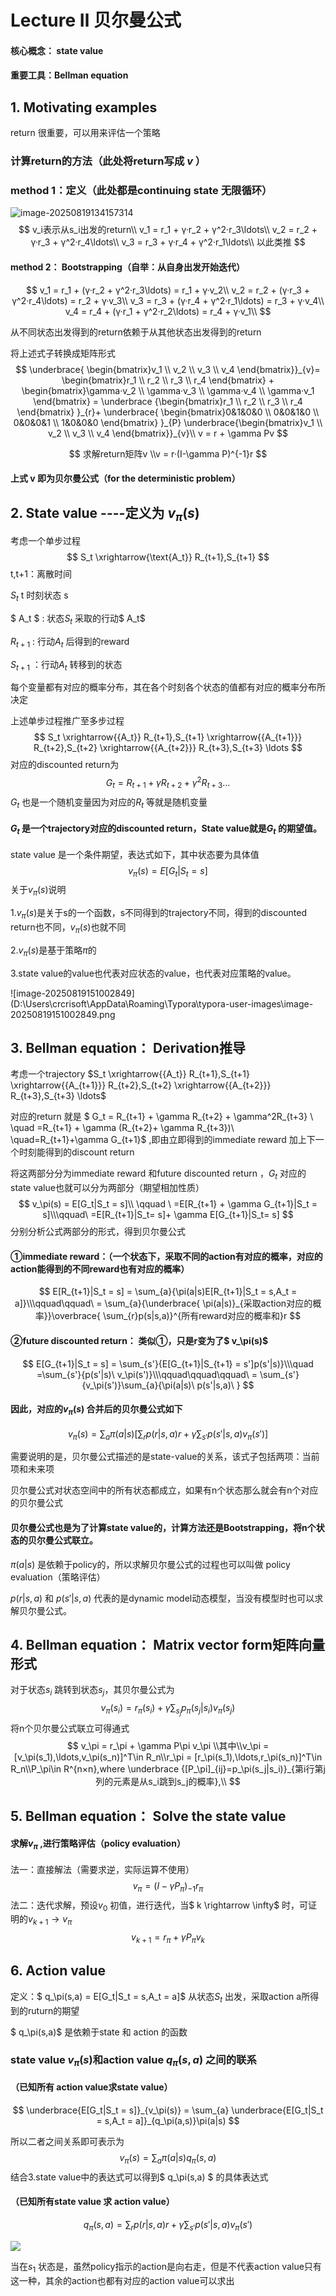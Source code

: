 # Lecture Ⅱ   贝尔曼公式

#### 核心概念： state value

#### 重要工具：Bellman equation

## 1. Motivating examples

return 很重要，可以用来评估一个策略

### 计算return的方法（此处将return写成  *v*  ）

### method 1：定义（此处都是continuing state 无限循环）

![image-20250819134157314](D:\Users\crcrisoft\AppData\Roaming\Typora\typora-user-images\image-20250819134157314.png)
$$
v_i表示从s_i出发的return\\
v_1 = r_1 + γ·r_2 + γ^2·r_3\ldots\\
v_2 = r_2 + γ·r_3 + γ^2·r_4\ldots\\
v_3 = r_3 + γ·r_4 + γ^2·r_1\ldots\\
以此类推
$$

#### method 2： Bootstrapping（自举：从自身出发开始迭代）

$$
v_1 = r_1 + (γ·r_2 + γ^2·r_3\ldots) = r_1 + γ·v_2\\
v_2 = r_2 + (γ·r_3 + γ^2·r_4\ldots) = r_2 + γ·v_3\\
v_3 = r_3 + (γ·r_4 + γ^2·r_1\ldots) = r_3 + γ·v_4\\
v_4 = r_4 + (γ·r_1 + γ^2·r_2\ldots) = r_4 + γ·v_1\\
$$

从不同状态出发得到的return依赖于从其他状态出发得到的return

将上述式子转换成矩阵形式
$$
\underbrace{ \begin{bmatrix}v_1 \\ v_2 \\ v_3 \\ v_4 \end{bmatrix}}_{v}= \begin{bmatrix}r_1 \\ r_2 \\ r_3 \\ r_4 \end{bmatrix} + \begin{bmatrix}\gamma·v_2 \\ \gamma·v_3 \\ \gamma·v_4 \\ \gamma·v_1 \end{bmatrix} = 
\underbrace {\begin{bmatrix}r_1 \\ r_2 \\ r_3 \\ r_4 \end{bmatrix} }_{r}+ \underbrace{ \begin{bmatrix}0&1&0&0 \\ 0&0&1&0 \\ 0&0&0&1 \\ 1&0&0&0 \end{bmatrix} }_{P} \underbrace{\begin{bmatrix}v_1 \\ v_2 \\ v_3 \\ v_4 \end{bmatrix}}_{v}\\
v = r + \gamma Pv
$$

$$
求解return矩阵v
\\v = r·(I-\gamma P)^{-1}r
$$

#### 上式 v 即为贝尔曼公式（for the deterministic problem）

## 2. State value ----定义为 $v_\pi(s)$

考虑一个单步过程
$$
S_t \xrightarrow{\text{A_t}} R_{t+1},S_{t+1}
$$
t,t+1：离散时间

$S_t$ t 时刻状态 s

$ A_t $ : 状态$S_t$ 采取的行动$ A_t$

$R_{t+1}$ : 行动$A_t$ 后得到的reward

$S_{t+1}$  ：行动$A_t$ 转移到的状态

每个变量都有对应的概率分布，其在各个时刻各个状态的值都有对应的概率分布所决定

上述单步过程推广至多步过程
$$
S_t \xrightarrow{{A_t}} R_{t+1},S_{t+1} \xrightarrow{{A_{t+1}}} R_{t+2},S_{t+2} \xrightarrow{{A_{t+2}}} R_{t+3},S_{t+3} \ldots
$$
对应的discounted return为
$$
G_t = R_{t+1} + \gamma R_{t+2} + \gamma ^2R_{t+3}\dots
$$
$G_t$ 也是一个随机变量因为对应的$R_t$ 等就是随机变量

#### $G_t$ 是一个trajectory对应的discounted return，State value就是$G_t$ 的期望值。

state value 是一个条件期望，表达式如下，其中状态要为具体值
$$
v_\pi(s) = E[G_t|S_t = s]
$$
关于$v_\pi(s)$说明

1.$v_\pi(s)$是关于s的一个函数，s不同得到的trajectory不同，得到的discounted return也不同，$v_\pi(s)$也就不同

2.$v_\pi(s)$是基于策略$\pi$的

3.state value的value也代表对应状态的value，也代表对应策略的value。

![image-20250819151002849](D:\Users\crcrisoft\AppData\Roaming\Typora\typora-user-images\image-20250819151002849.png

## 3.  Bellman equation： Derivation推导

考虑一个trajectory     $S_t \xrightarrow{{A_t}} R_{t+1},S_{t+1} \xrightarrow{{A_{t+1}}} R_{t+2},S_{t+2} \xrightarrow{{A_{t+2}}} R_{t+3},S_{t+3} \ldots$ 

对应的return 就是 $ G_t = R_{t+1} + \gamma R_{t+2} + \gamma^2R_{t+3} \\ \quad =R_{t+1} + \gamma (R_{t+2}+ \gamma R_{t+3})\\ \quad=R_{t+1}+\gamma G_{t+1}$ ,即由立即得到的immediate reward 加上下一个时刻能得到的discount return

将这两部分分为immediate reward 和future  discounted return ，$G_t$ 对应的state value也就可以分为两部分（期望相加性质）
$$
v_\pi(s) = E[G_t|S_t = s]\\ \qquad \ =E[R_{t+1} + \gamma G_{t+1}|S_t = s]\\\qquad\ =E[R_{t+1}|S_t= s]+ \gamma E[G_{t+1}|S_t= s]
$$
分别分析公式两部分的形式，得到贝尔曼公式

#### ①immediate reward：（一个状态下，采取不同的action有对应的概率，对应的action能得到的不同reward也有对应的概率）

$$
E[R_{t+1}|S_t = s] = \sum_{a}{\pi(a|s)E[R_{t+1}|S_t = s,A_t = a]}\\\qquad\qquad\ = \sum_{a}{\underbrace{ \pi(a|s)}_{采取action对应的概率}}\overbrace{ \sum_{r}p(s|s,a)}^{所有reward对应的概率和}r
$$

####  

#### ②future discounted return： 类似①，只是r变为了$ v_\pi(s)$

$$
E[G_{t+1}|S_t = s] = \sum_{s'}{E[G_{t+1}|S_{t+1} = s']p(s'|s)}\\\quad =\sum_{s'}{p(s'|s)\ v_\pi(s')}\\\qquad\qquad\qquad\  = \sum_{s'}{v_\pi(s')}\sum_{a}{\pi(a|s)\ p(s'|s,a)\ }
$$

#### 因此，对应的$v_\pi(s)$ 合并后的贝尔曼公式如下

$$
v_\pi(s) = \sum_{a}{\pi(a|s)}\Big[\sum_{r}{p(r|s,a)r + \gamma \sum_{s'}{p(s'|s,a)v_\pi(s')}} \Big]
$$

需要说明的是，贝尔曼公式描述的是state-value的关系，该式子包括两项：当前项和未来项

贝尔曼公式对状态空间中的所有状态都成立，如果有n个状态那么就会有n个对应的贝尔曼公式

#### 贝尔曼公式也是为了计算state value的，计算方法还是Bootstrapping，将n个状态的贝尔曼公式联立。

$\pi(a|s)$ 是依赖于policy的，所以求解贝尔曼公式的过程也可以叫做 policy evaluation（策略评估）

$p(r | s,a)$ 和 $p(s' | s,a)$ 代表的是dynamic model动态模型，当没有模型时也可以求解贝尔曼公式。

## 4.  Bellman equation： Matrix vector form矩阵向量形式

对于状态$s_i$ 跳转到状态$s_j$，其贝尔曼公式为
$$
v_\pi(s_i) = r_\pi(s_i) + \gamma \sum_{s_j}{p_\pi(s_j|s_i)v_\pi(s_j)}
$$
将n个贝尔曼公式联立可得通式
$$
v_\pi = r_\pi + \gamma P\pi v_\pi \\其中\\v_\pi = [v_\pi(s_1),\ldots,v_\pi(s_n)]^T\in R_n\\r_\pi = [r_\pi(s_1),\ldots,r_\pi(s_n)]^T\in R_n\\P_\pi\in R^{n×n},where \underbrace {[P_\pi]_{ij}=p_\pi(s_j|s_i)}_{第i行第j列的元素是从s_i跳到s_j的概率},\\
$$

## 5.  Bellman equation： Solve the state value

#### 求解$v_\pi$ ,进行策略评估（policy evaluation）

法一：直接解法（需要求逆，实际运算不使用）
$$
v_\pi = (I - \gamma P_\pi)_{-1}r_\pi
$$
法二：迭代求解，预设$v_0$ 初值，进行迭代，当$ k \rightarrow \infty$ 时，可证明的$v_{k+1}\rightarrow v_\pi$ 
$$
v_{k+1} = r_\pi +\gamma P_\pi v_k
$$

## 6. Action value

定义：$ q_\pi(s,a) = E[G_t|S_t = s,A_t = a]$ 从状态$S_t$ 出发，采取action a所得到的ruturn的期望

$ q_\pi(s,a)$ 是依赖于state 和 action 的函数

### state value $v_\pi(s)$和action value $q_\pi(s,a)$ 之间的联系

#### （已知所有 action value求state value）

$$
\underbrace{E[G_t|S_t = s]}_{v_\pi(s)} = \sum_{a} \underbrace{E[G_t|S_t = s,A_t = a]}_{q_\pi(a,s)}\pi(a|s)
$$

所以二者之间关系即可表示为
$$
v_\pi(s) = \sum_{a}\pi(a|s)q_\pi(s,a)
$$
结合3.state value中的表达式可以得到$ q_\pi(s,a) $ 的具体表达式

#### （已知所有state value 求 action value）

$$
 q_\pi(s,a) = \sum_{r}p(r|s,a)r + \gamma \sum_{s'}p(s'|s,a)v_\pi(s') 
$$

![](D:\Users\crcrisoft\AppData\Roaming\Typora\typora-user-images\image-20250820101912743.png)

当在$s_1$ 状态是，虽然policy指示的action是向右走，但是不代表action value只有这一种，其余的action也都有对应的action value可以求出

## 

